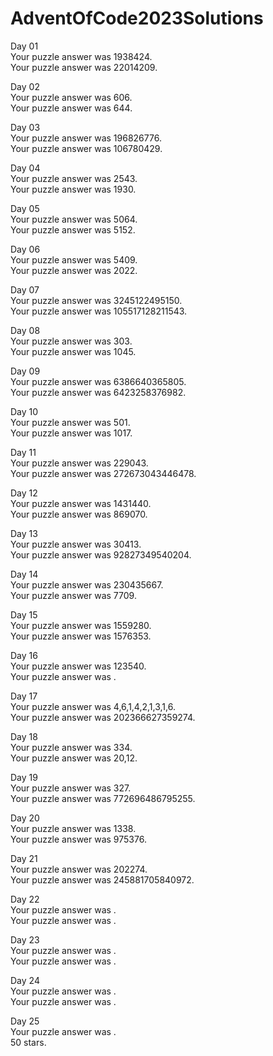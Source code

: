 # AdventOfCode2023Solutions
Day 01<br>
Your puzzle answer was 1938424.<br>
Your puzzle answer was 22014209.

Day 02<br>
Your puzzle answer was 606.<br>
Your puzzle answer was 644.

Day 03<br>
Your puzzle answer was 196826776.<br>
Your puzzle answer was 106780429.

Day 04<br>
Your puzzle answer was 2543.<br>
Your puzzle answer was 1930.

Day 05<br>
Your puzzle answer was 5064.<br>
Your puzzle answer was 5152.

Day 06<br>
Your puzzle answer was 5409.<br>
Your puzzle answer was 2022.

Day 07<br>
Your puzzle answer was 3245122495150.<br>
Your puzzle answer was 105517128211543.

Day 08<br>
Your puzzle answer was 303.<br>
Your puzzle answer was 1045.

Day 09<br>
Your puzzle answer was 6386640365805.<br>
Your puzzle answer was 6423258376982.

Day 10<br>
Your puzzle answer was 501.<br>
Your puzzle answer was 1017.

Day 11<br>
Your puzzle answer was 229043.<br>
Your puzzle answer was 272673043446478.

Day 12<br>
Your puzzle answer was 1431440.<br>
Your puzzle answer was 869070.

Day 13<br>
Your puzzle answer was 30413.<br>
Your puzzle answer was 92827349540204.

Day 14<br>
Your puzzle answer was 230435667.<br>
Your puzzle answer was 7709.

Day 15<br>
Your puzzle answer was 1559280.<br>
Your puzzle answer was 1576353.

Day 16<br>
Your puzzle answer was 123540.<br>
Your puzzle answer was .

Day 17<br>
Your puzzle answer was 4,6,1,4,2,1,3,1,6.<br>
Your puzzle answer was 202366627359274.

Day 18<br>
Your puzzle answer was 334.<br>
Your puzzle answer was 20,12.

Day 19<br>
Your puzzle answer was 327.<br>
Your puzzle answer was 772696486795255.

Day 20<br>
Your puzzle answer was 1338.<br>
Your puzzle answer was 975376.

Day 21<br>
Your puzzle answer was 202274.<br>
Your puzzle answer was 245881705840972.

Day 22<br>
Your puzzle answer was .<br>
Your puzzle answer was .

Day 23<br>
Your puzzle answer was .<br>
Your puzzle answer was .

Day 24<br>
Your puzzle answer was .<br>
Your puzzle answer was .

Day 25<br>
Your puzzle answer was .<br>
50 stars.